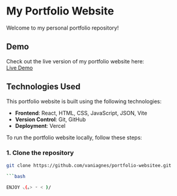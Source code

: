 # My Portfolio Website

Welcome to my personal portfolio repository!

## Demo

Check out the live version of my portfolio website here:  
[Live Demo](https://vania-portfolio-website.vercel.app/)

## Technologies Used

This portfolio website is built using the following technologies:

- **Frontend**: React, HTML, CSS, JavaScript, JSON, Vite
- **Version Control**: Git, GitHub
- **Deployment**: Vercel

To run the portfolio website locally, follow these steps:

### 1. Clone the repository

```bash
git clone https://github.com/vaniagnes/portfolio-websitee.git

```bash

ENJOY ⸜(｡˃ ᵕ ˂ )/

